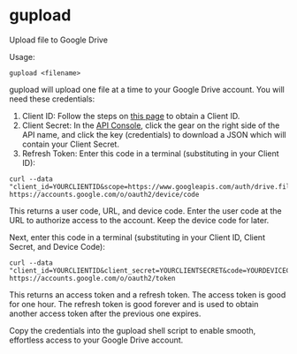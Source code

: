 # gupload
Upload file to Google Drive

Usage:
```
gupload <filename>
```

gupload will upload one file at a time to your Google Drive account. You will need these credentials:
1. Client ID: Follow the steps on [this page](https://support.google.com/googleapi/answer/6158849?hl=en&ref_topic=7013279#) to obtain a Client ID.
2. Client Secret: In the [API Console](https://console.developers.google.com/), click the gear on the right side of the API name, and click the key (credentials) to download a JSON which will contain your Client Secret.
3. Refresh Token: Enter this code in a terminal (substituting in your Client ID):
```
curl --data "client_id=YOURCLIENTID&scope=https://www.googleapis.com/auth/drive.file" https://accounts.google.com/o/oauth2/device/code
```
This returns a user code, URL, and device code. Enter the user code at the URL to authorize access to the account. Keep the device code for later.

Next, enter this code in a terminal (substituting in your Client ID, Client Secret, and Device Code):
```
curl --data "client_id=YOURCLIENTID&client_secret=YOURCLIENTSECRET&code=YOURDEVICECODE&grant_type=http://oauth.net/grant_type/device/1.0" https://accounts.google.com/o/oauth2/token 
```
This returns an access token and a refresh token. The access token is good for one hour. The refresh token is good forever and is used to obtain another access token after the previous one expires.

Copy the credentials into the gupload shell script to enable smooth, effortless access to your Google Drive account.

